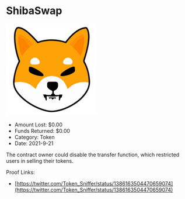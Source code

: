 # ShibaSwap
![ShibaSwap](/rektimages/ShibaSwap.png)
- Amount Lost: $0.00
- Funds Returned: $0.00
- Category: Token
- Date: 2021-9-21

The contract owner could disable the transfer function, which restricted users in selling their tokens.


Proof Links:
- [https://twitter.com/Token_Sniffer/status/1386163504470659074](https://twitter.com/Token_Sniffer/status/1386163504470659074)


